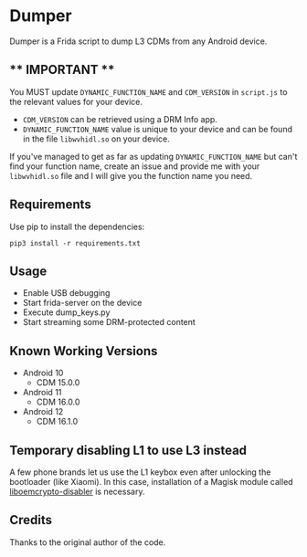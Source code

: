 # Dumper

Dumper is a Frida script to dump L3 CDMs from any Android device.

## ** IMPORTANT **
You MUST update `DYNAMIC_FUNCTION_NAME` and `CDM_VERSION` in `script.js` to the relevant values for your device.

* `CDM_VERSION` can be retrieved using a DRM Info app.
* `DYNAMIC_FUNCTION_NAME` value is unique to your device and can be found in the file `libwvhidl.so` on your device.

If you've managed to get as far as updating `DYNAMIC_FUNCTION_NAME` but can't find your function name, create an issue and provide me with your `libwvhidl.so` file and I will give you the function name you need.

## Requirements
Use pip to install the dependencies:

`pip3 install -r requirements.txt`

## Usage

* Enable USB debugging
* Start frida-server on the device
* Execute dump_keys.py
* Start streaming some DRM-protected content

## Known Working Versions
* Android 10
    * CDM 15.0.0
* Android 11
    * CDM 16.0.0
* Android 12
    * CDM 16.1.0

## Temporary disabling L1 to use L3 instead
A few phone brands let us use the L1 keybox even after unlocking the bootloader (like Xiaomi). In this case, installation of a Magisk module called [liboemcrypto-disabler](https://github.com/umylive/liboemcrypto-disabler) is necessary.

## Credits
Thanks to the original author of the code.
